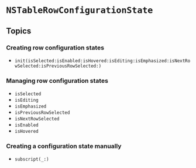 # ``NSTableRowConfigurationState``

## Topics

### Creating row configuration states

- ``init(isSelected:isEnabled:isHovered:isEditing:isEmphasized:isNextRowSelected:isPreviousRowSelected:)``

### Managing row configuration states

- ``isSelected``
- ``isEditing``
- ``isEmphasized``
- ``isPreviousRowSelected``
- ``isNextRowSelected``
- ``isEnabled``
- ``isHovered``

### Creating a configuration state manually

- ``subscript(_:)``
